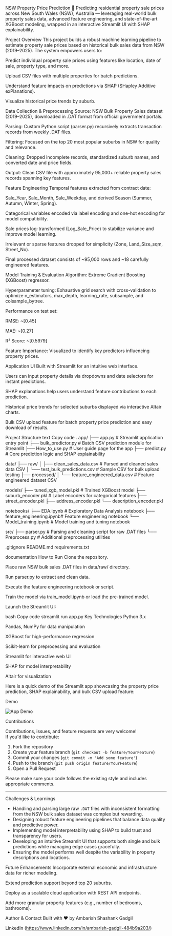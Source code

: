 NSW Property Price Prediction 🏡
Predicting residential property sale prices across New South Wales (NSW), Australia — leveraging real-world bulk property sales data, advanced feature engineering, and state-of-the-art XGBoost modeling, wrapped in an interactive Streamlit UI with SHAP explainability.

Project Overview
This project builds a robust machine learning pipeline to estimate property sale prices based on historical bulk sales data from NSW (2019–2025). The system empowers users to:

Predict individual property sale prices using features like location, date of sale, property type, and more.

Upload CSV files with multiple properties for batch predictions.

Understand feature impacts on predictions via SHAP (SHapley Additive exPlanations).

Visualize historical price trends by suburb.

Data Collection & Preprocessing
Source: NSW Bulk Property Sales dataset (2019–2025), downloaded in .DAT format from official government portals.

Parsing: Custom Python script (parser.py) recursively extracts transaction records from weekly .DAT files.

Filtering: Focused on the top 20 most popular suburbs in NSW for quality and relevance.

Cleaning: Dropped incomplete records, standardized suburb names, and converted date and price fields.

Output: Clean CSV file with approximately 95,000+ reliable property sales records spanning key features.

Feature Engineering
Temporal features extracted from contract date:

Sale_Year, Sale_Month, Sale_Weekday, and derived Season (Summer, Autumn, Winter, Spring).

Categorical variables encoded via label encoding and one-hot encoding for model compatibility.

Sale prices log-transformed (Log_Sale_Price) to stabilize variance and improve model learning.

Irrelevant or sparse features dropped for simplicity (Zone, Land_Size_sqm, Street_No).

Final processed dataset consists of ~95,000 rows and ~18 carefully engineered features.

Model Training & Evaluation
Algorithm: Extreme Gradient Boosting (XGBoost) regressor.

Hyperparameter tuning: Exhaustive grid search with cross-validation to optimize n_estimators, max_depth, learning_rate, subsample, and colsample_bytree.

Performance on test set:

RMSE: ~[0.45]

MAE: ~[0.27]

R² Score: ~[0.5979]

Feature Importance: Visualized to identify key predictors influencing property prices.

Application UI
Built with Streamlit for an intuitive web interface.

Users can input property details via dropdowns and date selectors for instant predictions.

SHAP explanations help users understand feature contributions to each prediction.

Historical price trends for selected suburbs displayed via interactive Altair charts.

Bulk CSV upload feature for batch property price prediction and easy download of results.

Project Structure
text
Copy code
.
app/
├── app.py                   # Streamlit application entry point
├── bulk_predictor.py        # Batch CSV prediction module for Streamlit
├── How_to_use.py            # User guide page for the app
├── predict.py               # Core prediction logic and SHAP explainability

data/
├── raw/
│   ├── clean_sales_data.csv # Parsed and cleaned sales data CSV
│   └── test_bulk_predictions.csv  # Sample CSV for bulk upload testing
├── processed/
│   └── feature_engineered_data.csv # Feature engineered dataset CSV

models/
├── tuned_xgb_model.pkl      # Trained XGBoost model
├── suburb_encoder.pkl       # Label encoders for categorical features
├── street_encoder.pkl
├── address_encoder.pkl
└── description_encoder.pkl

notebooks/
├── EDA.ipynb                # Exploratory Data Analysis notebook
├── feature_engineering.ipynb# Feature engineering notebook
└── Model_training.ipynb     # Model training and tuning notebook

src/
├── parser.py                # Parsing and cleaning script for raw .DAT files
└── Preprocess.py            # Additional preprocessing utilities

.gitignore
README.md
requirements.txt

documentation
How to Run
Clone the repository.

Place raw NSW bulk sales .DAT files in data/raw/ directory.

Run parser.py to extract and clean data.

Execute the feature engineering notebook or script.

Train the model via train_model.ipynb or load the pre-trained model.

Launch the Streamlit UI:

bash
Copy code
streamlit run app.py
Key Technologies
Python 3.x

Pandas, NumPy for data manipulation

XGBoost for high-performance regression

Scikit-learn for preprocessing and evaluation

Streamlit for interactive web UI

SHAP for model interpretability

Altair for visualization

Here is a quick demo of the Streamlit app showcasing the property price prediction, SHAP explainability, and bulk CSV upload feature:

Demo

![App Demo](https://drive.google.com/file/d/1BLi7mHjKulkqd6MrFz-DbqCZf4-h5RTK/view?usp=sharing)

Contributions

Contributions, issues, and feature requests are very welcome!  
If you'd like to contribute:

1. Fork the repository  
2. Create your feature branch (`git checkout -b feature/YourFeature`)  
3. Commit your changes (`git commit -m 'Add some feature'`)  
4. Push to the branch (`git push origin feature/YourFeature`)  
5. Open a Pull Request

Please make sure your code follows the existing style and includes appropriate comments.

---

Challenges & Learnings

- Handling and parsing large raw `.DAT` files with inconsistent formatting from the NSW bulk sales dataset was complex but rewarding.  
- Designing robust feature engineering pipelines that balance data quality and predictive power.  
- Implementing model interpretability using SHAP to build trust and transparency for users.  
- Developing an intuitive Streamlit UI that supports both single and bulk predictions while managing edge cases gracefully.  
- Ensuring the model performs well despite the variability in property descriptions and locations.

Future Enhancements
Incorporate external economic and infrastructure data for richer modeling.

Extend prediction support beyond top 20 suburbs.

Deploy as a scalable cloud application with REST API endpoints.

Add more granular property features (e.g., number of bedrooms, bathrooms).

Author & Contact
Built with ❤️ by Ambarish Shashank Gadgil

LinkedIn (https://www.linkedin.com/in/ambarish-gadgil-484b9a203/)

